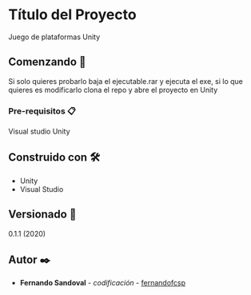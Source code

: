 # Título del Proyecto

Juego de plataformas Unity

## Comenzando 🚀
Si solo quieres probarlo baja el ejecutable.rar y ejecuta el exe, si lo que quieres es modificarlo clona el repo y abre el proyecto en Unity 

### Pre-requisitos 📋
Visual studio 
Unity

## Construido con 🛠️
* Unity
* Visual Studio

## Versionado 📌
0.1.1 (2020)

## Autor ✒️
* **Fernando Sandoval** - *codificación* - [fernandofcsp](https://github.com/fernandofcsp)
